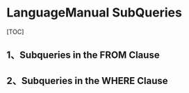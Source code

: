 # LanguageManual SubQueries

[TOC]

## 1、Subqueries in the FROM Clause


## 2、Subqueries in the WHERE Clause